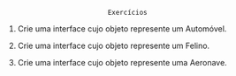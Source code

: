                               Exercícios

1. Crie uma interface cujo objeto represente um Automóvel.

2. Crie uma interface cujo objeto represente um Felino.

3. Crie uma interface cujo objeto represente uma Aeronave.
